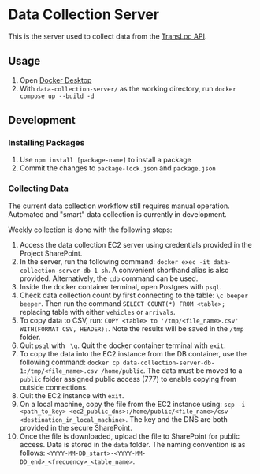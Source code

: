 # Data Collection Server

This is the server used to collect data from the
[TransLoc API](https://rapidapi.com/transloc/api/openapi-1-2).

## Usage

1. Open [Docker Desktop](https://www.docker.com/products/docker-desktop/)
1. With `data-collection-server/` as the working directory, run
   `docker compose up --build -d`

## Development

### Installing Packages

1. Use `npm install [package-name]` to install a package
1. Commit the changes to `package-lock.json` and `package.json`

### Collecting Data

The current data collection workflow still requires manual operation. Automated and "smart" data collection is currently in development.

Weekly collection is done with the following steps:

1. Access the data collection EC2 server using credentials provided in the Project SharePoint.
1. In the server, run the following command: `docker exec -it data-collection-server-db-1 sh`. A convenient shorthand alias is also provided. Alternatively, the `cdb` command can be used.
1. Inside the docker container terminal, open Postgres with `psql`.
1. Check data collection count by first connecting to the table: `\c beeper beeper`. Then run the command `SELECT COUNT(*) FROM <table>;` replacing table with either `vehicles` or `arrivals`.
1. To copy data to CSV, run: `COPY <table> to '/tmp/<file_name>.csv' WITH(FORMAT CSV, HEADER);`. Note the results will be saved in the `/tmp` folder.
1. Quit `psql` with ` \q`. Quit the docker container terminal with `exit`.
1. To copy the data into the EC2 instance from the DB container, use the following command: `docker cp data-collection-server-db-1:/tmp/<file_name>.csv /home/public`. The data must be moved to a `public` folder assigned public access (777) to enable copying from outside connections.
1. Quit the EC2 instance with `exit`.
1. On a local machine, copy the file from the EC2 instance using: `scp -i <path_to_key> <ec2_public_dns>:/home/public/<file_name>/csv <destination_in_local_machine>`. The key and the DNS are both provided in the secure SharePoint.
1. Once the file is downloaded, upload the file to SharePoint for public access. Data is stored in the `data` folder. The naming convention is as follows: `<YYYY-MM-DD_start>-<YYYY-MM-DD_end>_<frequency>_<table_name>`.
